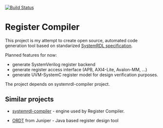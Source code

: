 [![Build Status](https://travis-ci.org/eruanno123/register_compiler.svg?branch=master)](https://travis-ci.org/eruanno123/register_compiler)

Register Compiler
=================

This project is my attempt to create open source, automated code generation tool based on standarized [SystemRDL specification](http://www.accellera.org/downloads/standards/systemrdl).

Planned features for now:

- generate SystemVerilog register backend
- generate register access interface (APB, AXI4-Lite, Avalon-MM, ...)
- generate UVM-SystemC register model for design verification purposes.

The project depends on systemrdl-compiler project.

Similar projects
----------------

- [systemrdl-compiler](https://pypi.org/project/systemrdl-compiler/) - engine used by Register Compiler.

- [ORDT](https://github.com/Juniper/open-register-design-tool/wiki/Running-Ordt) from Juniper - Java based register design tool
